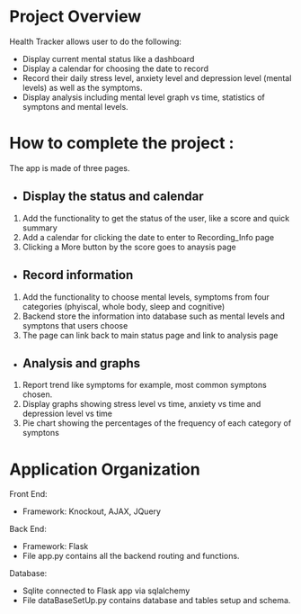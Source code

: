 # Project Overview
Health Tracker allows user to do the following:

* Display current mental status like a dashboard 
* Display a calendar for choosing the date to record   
* Record their daily stress level, anxiety level and depression level (mental levels) as well as the symptoms. 
* Display analysis including mental level graph vs time, statistics of symptons and mental levels.

# How to complete the project : 
The app is made of three pages.

* ## Display the status and calendar
1. Add the functionality to get the status of the user, like a score and quick summary
2. Add a calendar for clicking the date to enter to Recording_Info page
3. Clicking a More button by the score goes to anaysis page 

* ## Record information
1. Add the functionality to choose mental levels, symptoms from four categories (phyiscal, whole body, sleep and cognitive)
2. Backend store the information into database such as mental levels and symptons that users choose
3. The page can link back to main status page and link to analysis page

* ## Analysis and graphs
1. Report trend like symptoms for example, most common symptons chosen.
2. Display graphs showing stress level vs time, anxiety vs time and depression level vs time 
3. Pie chart showing the percentages of the frequency of each category of symptons 

# Application Organization
Front End:
* Framework: Knockout, AJAX, JQuery 

Back End:
* Framework: Flask 
* File app.py contains all the backend routing and functions. 

Database:
* Sqlite connected to Flask app via sqlalchemy 
* File dataBaseSetUp.py contains database and tables setup and schema. 

